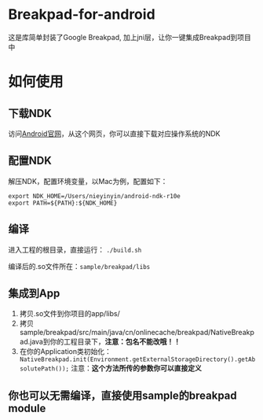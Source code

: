 # Breakpad-for-android
这是库简单封装了Google Breakpad, 加上jni层，让你一键集成Breakpad到项目中

# 如何使用

## 下载NDK
访问[Android官网](https://developer.android.com/ndk/downloads/index.html)，从这个网页，你可以直接下载对应操作系统的NDK

## 配置NDK
解压NDK，配置环境变量，以Mac为例，配置如下：

 	export NDK_HOME=/Users/nieyinyin/android-ndk-r10e
 	export PATH=${PATH}:${NDK_HOME}

## 编译
进入工程的根目录，直接运行：
`./build.sh`

编译后的.so文件所在：`sample/breakpad/libs`

## 集成到App
1. 拷贝.so文件到你项目的app/libs/
2. 拷贝sample/breakpad/src/main/java/cn/onlinecache/breakpad/NativeBreakpad.java到你的工程目录下，**注意：包名不能改哦！！**
3. 在你的Application类初始化：` NativeBreakpad.init(Environment.getExternalStorageDirectory().getAbsolutePath());`  注意：**这个方法所传的参数你可以直接定义**

## 你也可以无需编译，直接使用sample的breakpad module












